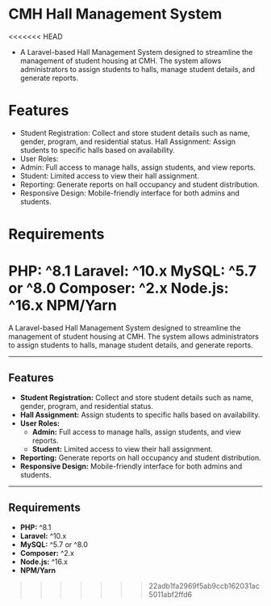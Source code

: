 # CMH Hall Management System
<<<<<<< HEAD
- A Laravel-based Hall Management System designed to streamline the management of student housing at CMH. The system allows administrators to assign students to halls, manage student details, and generate reports.

# Features
- Student Registration: Collect and store student details such as name, gender, program, and residential status.
Hall Assignment: Assign students to specific halls based on availability.
- User Roles:
- Admin: Full access to manage halls, assign students, and view reports.
- Student: Limited access to view their hall assignment.
-  Reporting: Generate reports on hall occupancy and student distribution.
- Responsive Design: Mobile-friendly interface for both admins and students.
# Requirements
PHP: ^8.1
Laravel: ^10.x
MySQL: ^5.7 or ^8.0
Composer: ^2.x
Node.js: ^16.x
NPM/Yarn
=======

A Laravel-based Hall Management System designed to streamline the management of student housing at CMH. The system allows administrators to assign students to halls, manage student details, and generate reports.

---

## Features

- **Student Registration:** Collect and store student details such as name, gender, program, and residential status.
- **Hall Assignment:** Assign students to specific halls based on availability.
- **User Roles:**
  - **Admin:** Full access to manage halls, assign students, and view reports.
  - **Student:** Limited access to view their hall assignment.
- **Reporting:** Generate reports on hall occupancy and student distribution.
- **Responsive Design:** Mobile-friendly interface for both admins and students.

---

## Requirements

- **PHP:** ^8.1
- **Laravel:** ^10.x
- **MySQL:** ^5.7 or ^8.0
- **Composer:** ^2.x
- **Node.js:** ^16.x
- **NPM/Yarn**
    












    
>>>>>>> 22adb1fa2969f5ab9ccb162031ac5011abf2ffd6
